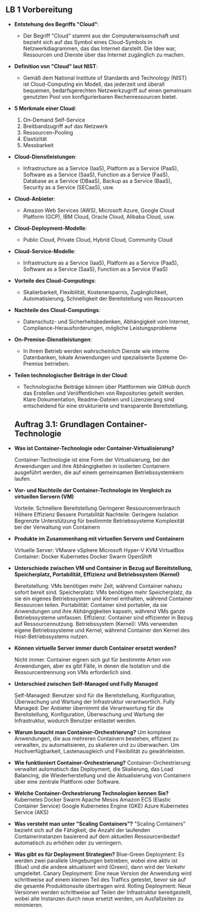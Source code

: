 ## LB 1 Vorbereitung


- **Entstehung des Begriffs "Cloud"**:
  - Der Begriff "Cloud" stammt aus der Computerwissenschaft und bezieht sich auf das Symbol eines Cloud-Symbols in Netzwerkdiagrammen, das das Internet darstellt. Die Idee war, Ressourcen und Dienste über das Internet zugänglich zu machen.

- **Definition von "Cloud" laut NIST**:
  - Gemäß dem National Institute of Standards and Technology (NIST) ist Cloud-Computing ein Modell, das jederzeit und überall bequemen, bedarfsgerechten Netzwerkzugriff auf einen gemeinsam genutzten Pool von konfigurierbaren Rechenressourcen bietet.

- **5 Merkmale einer Cloud**:
  1. On-Demand Self-Service
  2. Breitbandzugriff auf das Netzwerk
  3. Ressourcen-Pooling
  4. Elastizität
  5. Messbarkeit

- **Cloud-Dienstleistungen**:
  - Infrastructure as a Service (IaaS), Platform as a Service (PaaS), Software as a Service (SaaS), Function as a Service (FaaS), Database as a Service (DBaaS), Backup as a Service (BaaS), Security as a Service (SECaaS), usw.

- **Cloud-Anbieter**:
  - Amazon Web Services (AWS), Microsoft Azure, Google Cloud Platform (GCP), IBM Cloud, Oracle Cloud, Alibaba Cloud, usw.

- **Cloud-Deployment-Modelle**:
  - Public Cloud, Private Cloud, Hybrid Cloud, Community Cloud

- **Cloud-Service-Modelle**:
  - Infrastructure as a Service (IaaS), Platform as a Service (PaaS), Software as a Service (SaaS), Function as a Service (FaaS)

- **Vorteile des Cloud-Computings**:
  - Skalierbarkeit, Flexibilität, Kostenersparnis, Zugänglichkeit, Automatisierung, Schnelligkeit der Bereitstellung von Ressourcen

- **Nachteile des Cloud-Computings**:
  - Datenschutz- und Sicherheitsbedenken, Abhängigkeit vom Internet, Compliance-Herausforderungen, mögliche Leistungsprobleme

- **On-Premise-Dienstleistungen**:
  - In Ihrem Betrieb werden wahrscheinlich Dienste wie interne Datenbanken, lokale Anwendungen und spezialisierte Systeme On-Premise betrieben.

- **Teilen technologischer Beiträge in der Cloud**:
  - Technologische Beiträge können über Plattformen wie GitHub durch das Erstellen und Veröffentlichen von Repositories geteilt werden. Klare Dokumentation, Readme-Dateien und Lizenzierung sind entscheidend für eine strukturierte und transparente Bereitstellung.

  ## Auftrag 3.1: Grundlagen Container-Technologie


- **Was ist Container-Technologie oder Container-Virtualisierung?**

    Container-Technologie ist eine Form der Virtualisierung, bei der Anwendungen und ihre Abhängigkeiten in isolierten Containern ausgeführt werden, die auf einem gemeinsamen Betriebssystemkern laufen.

- **Vor- und Nachteile der Container-Technologie im Vergleich zu virtuellen Servern (VM)**

    Vorteile:
        Schnellere Bereitstellung
        Geringerer Ressourcenverbrauch
        Höhere Effizienz
        Bessere Portabilität
    Nachteile:
        Geringere Isolation
        Begrenzte Unterstützung für bestimmte Betriebssysteme
        Komplexität bei der Verwaltung von Containern

- **Produkte im Zusammenhang mit virtuellen Servern und Containern**

    Virtuelle Server:
        VMware vSphere
        Microsoft Hyper-V
        KVM
        VirtualBox
    Container:
        Docker
        Kubernetes
        Docker Swarm
        OpenShift

- **Unterschiede zwischen VM und Container in Bezug auf Bereitstellung, Speicherplatz, Portabilität, Effizienz und Betriebssystem (Kernel)**

    Bereitstellung: VMs benötigen mehr Zeit, während Container nahezu sofort bereit sind.
    Speicherplatz: VMs benötigen mehr Speicherplatz, da sie ein eigenes Betriebssystem und Kernel enthalten, während Container Ressourcen teilen.
    Portabilität: Container sind portabler, da sie Anwendungen und ihre Abhängigkeiten kapseln, während VMs ganze Betriebssysteme umfassen.
    Effizienz: Container sind effizienter in Bezug auf Ressourcennutzung.
    Betriebssystem (Kernel): VMs verwenden eigene Betriebssysteme und Kernel, während Container den Kernel des Host-Betriebssystems nutzen.

- **Können virtuelle Server immer durch Container ersetzt werden?**

    Nicht immer. Container eignen sich gut für bestimmte Arten von Anwendungen, aber es gibt Fälle, in denen die Isolation und die Ressourcentrennung von VMs erforderlich sind.

- **Unterschied zwischen Self-Managed und Fully Managed**

    Self-Managed: Benutzer sind für die Bereitstellung, Konfiguration, Überwachung und Wartung der Infrastruktur verantwortlich.
    Fully Managed: Der Anbieter übernimmt die Verantwortung für die Bereitstellung, Konfiguration, Überwachung und Wartung der Infrastruktur, wodurch Benutzer entlastet werden.

- **Warum braucht man Container-Orchestrierung?**
        Um komplexe Anwendungen, die aus mehreren Containern bestehen, effizient zu verwalten, zu automatisieren, zu skalieren und zu überwachen.
        Um Hochverfügbarkeit, Lastenausgleich und Flexibilität zu gewährleisten.

- **Wie funktioniert Container-Orchestrierung?**
        Container-Orchestrierung verwaltet automatisch das Deployment, die Skalierung, das Load Balancing, die Wiederherstellung und die Aktualisierung von Containern über eine zentrale Plattform oder Software.

- **Welche Container-Orchestrierung Technologien kennen Sie?**
        Kubernetes
        Docker Swarm
        Apache Mesos
        Amazon ECS (Elastic Container Service)
        Google Kubernetes Engine (GKE)
        Azure Kubernetes Service (AKS)

- **Was versteht man unter "Scaling Containers"?**
        "Scaling Containers" bezieht sich auf die Fähigkeit, die Anzahl der laufenden Containerinstanzen basierend auf dem aktuellen Ressourcenbedarf automatisch zu erhöhen oder zu verringern.

- **Was gibt es für Deployment Strategien?**
        Blue-Green Deployment: Es werden zwei parallele Umgebungen betrieben, wobei eine aktiv ist (Blue) und die andere aktualisiert wird (Green), dann wird der Verkehr umgeleitet.
        Canary Deployment: Eine neue Version der Anwendung wird schrittweise auf einem kleinen Teil des Traffics getestet, bevor sie auf die gesamte Produktionssite übertragen wird.
        Rolling Deployment: Neue Versionen werden schrittweise auf Teilen der Infrastruktur bereitgestellt, wobei alte Instanzen durch neue ersetzt werden, um Ausfallzeiten zu minimieren.

